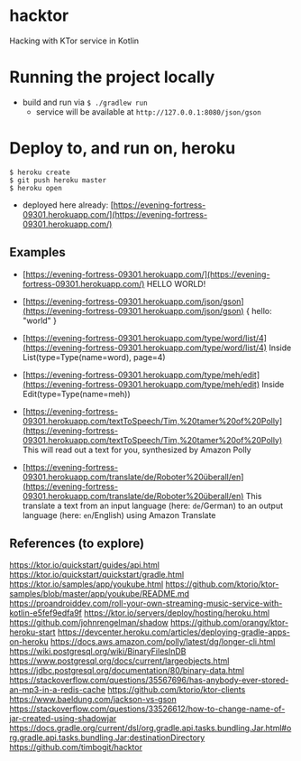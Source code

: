 # hacktor
Hacking with KTor service in Kotlin

# Running the project locally
* build and run via `$ ./gradlew run`
  * service will be available at `http://127.0.0.1:8080/json/gson`

# Deploy to, and run on, heroku
```
$ heroku create
$ git push heroku master
$ heroku open
```
* deployed here already: [https://evening-fortress-09301.herokuapp.com/](https://evening-fortress-09301.herokuapp.com/)

## Examples
* [https://evening-fortress-09301.herokuapp.com/](https://evening-fortress-09301.herokuapp.com/)
HELLO WORLD!
* [https://evening-fortress-09301.herokuapp.com/json/gson](https://evening-fortress-09301.herokuapp.com/json/gson)
{
hello: "world"
}
* [https://evening-fortress-09301.herokuapp.com/type/word/list/4](https://evening-fortress-09301.herokuapp.com/type/word/list/4)
Inside List(type=Type(name=word), page=4)

* [https://evening-fortress-09301.herokuapp.com/type/meh/edit](https://evening-fortress-09301.herokuapp.com/type/meh/edit)
Inside Edit(type=Type(name=meh))

* [https://evening-fortress-09301.herokuapp.com/textToSpeech/Tim,%20tamer%20of%20Polly](https://evening-fortress-09301.herokuapp.com/textToSpeech/Tim,%20tamer%20of%20Polly) 
This will read out a text for you, synthesized by Amazon Polly

* [https://evening-fortress-09301.herokuapp.com/translate/de/Roboter%20überall/en](https://evening-fortress-09301.herokuapp.com/translate/de/Roboter%20überall/en)
This translate a text from an input language (here: `de`/German) to an output language (here: `en`/English) using Amazon Translate


## References (to explore)
https://ktor.io/quickstart/guides/api.html
https://ktor.io/quickstart/quickstart/gradle.html
https://ktor.io/samples/app/youkube.html
https://github.com/ktorio/ktor-samples/blob/master/app/youkube/README.md
https://proandroiddev.com/roll-your-own-streaming-music-service-with-kotlin-e5fef9edfa9f
https://ktor.io/servers/deploy/hosting/heroku.html
https://github.com/johnrengelman/shadow
https://github.com/orangy/ktor-heroku-start
https://devcenter.heroku.com/articles/deploying-gradle-apps-on-heroku
https://docs.aws.amazon.com/polly/latest/dg/longer-cli.html
https://wiki.postgresql.org/wiki/BinaryFilesInDB
https://www.postgresql.org/docs/current/largeobjects.html
https://jdbc.postgresql.org/documentation/80/binary-data.html
https://stackoverflow.com/questions/35567696/has-anybody-ever-stored-an-mp3-in-a-redis-cache
https://github.com/ktorio/ktor-clients
https://www.baeldung.com/jackson-vs-gson
https://stackoverflow.com/questions/33526612/how-to-change-name-of-jar-created-using-shadowjar
https://docs.gradle.org/current/dsl/org.gradle.api.tasks.bundling.Jar.html#org.gradle.api.tasks.bundling.Jar:destinationDirectory
https://github.com/timbogit/hacktor

